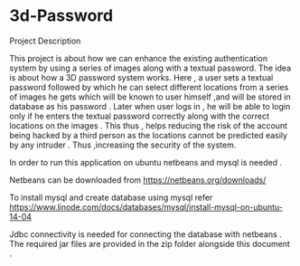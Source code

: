 # 3d-Password

Project  Description
  
This project is about how we can  enhance the existing authentication system by using a series of images along with a textual password. The idea is about how a 3D password system works.
Here , a user sets a textual password followed by which he can select different locations from a series of images he gets which will be known to user himself ,and will be stored in database as his password . Later when user logs in , he will be able to login only if he enters the textual password correctly along with the correct locations on the images . This thus , helps reducing the risk of the account being hacked by a third person as the locations cannot be predicted easily by any intruder . Thus ,increasing the security of the system.

In order to run this application on ubuntu netbeans and  mysql is needed .

Netbeans can be downloaded from  https://netbeans.org/downloads/

To  install mysql and create database using mysql refer https://www.linode.com/docs/databases/mysql/install-mysql-on-ubuntu-14-04

Jdbc connectivity is needed for connecting the database with netbeans . The required jar files are provided in the zip folder alongside this document .
